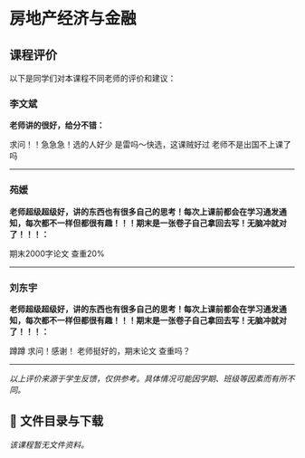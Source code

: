 # 房地产经济与金融

## 课程评价

以下是同学们对本课程不同老师的评价和建议：

### 李文斌

**老师讲的很好，给分不错：**

求问！！急急急！选的人好少 是雷吗～快选，这课贼好过 老师不是出国不上课了吗

---

### 苑媛

**老师超级超级好，讲的东西也有很多自己的思考！每次上课前都会在学习通发通知，每次都不一样但都很有趣！！！期末是一张卷子自己拿回去写！无脑冲就对了！！！：**

期末2000字论文 查重20%

---

### 刘东宇

**老师超级超级好，讲的东西也有很多自己的思考！每次上课前都会在学习通发通知，每次都不一样但都很有趣！！！期末是一张卷子自己拿回去写！无脑冲就对了！！！：**

蹲蹲 求问！感谢！ 老师挺好的，期末论文 查重吗？

---

*以上评价来源于学生反馈，仅供参考。具体情况可能因学期、班级等因素而有所不同。*
## 📄 文件目录与下载

_该课程暂无文件资料。_
